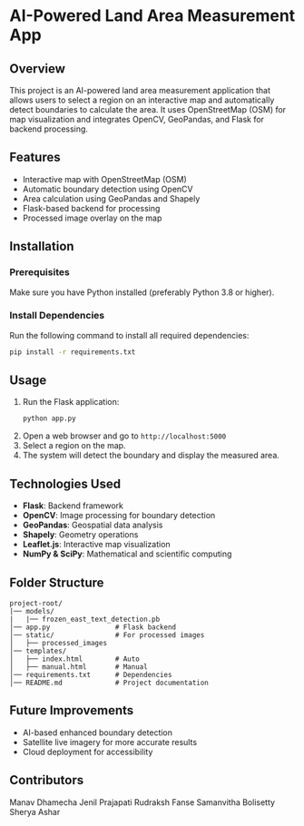 # AI-Powered Land Area Measurement App

## Overview
This project is an AI-powered land area measurement application that allows users to select a region on an interactive map and automatically detect boundaries to calculate the area. It uses OpenStreetMap (OSM) for map visualization and integrates OpenCV, GeoPandas, and Flask for backend processing.

## Features
- Interactive map with OpenStreetMap (OSM)
- Automatic boundary detection using OpenCV
- Area calculation using GeoPandas and Shapely
- Flask-based backend for processing
- Processed image overlay on the map

## Installation

### Prerequisites
Make sure you have Python installed (preferably Python 3.8 or higher).

### Install Dependencies
Run the following command to install all required dependencies:
```bash
pip install -r requirements.txt
```

## Usage
1. Run the Flask application:
   ```bash
   python app.py
   ```
2. Open a web browser and go to `http://localhost:5000`
3. Select a region on the map.
4. The system will detect the boundary and display the measured area.

## Technologies Used
- **Flask**: Backend framework
- **OpenCV**: Image processing for boundary detection
- **GeoPandas**: Geospatial data analysis
- **Shapely**: Geometry operations
- **Leaflet.js**: Interactive map visualization
- **NumPy & SciPy**: Mathematical and scientific computing

## Folder Structure
```
project-root/
|── models/
|   |── frozen_east_text_detection.pb
│── app.py                # Flask backend
│── static/               # For processed images
│   ├── processed_images
│── templates/
│   ├── index.html        # Auto 
│   ├── manual.html       # Manual
│── requirements.txt      # Dependencies
│── README.md             # Project documentation
```

## Future Improvements
- AI-based enhanced boundary detection
- Satellite live imagery for more accurate results 
- Cloud deployment for accessibility

## Contributors
Manav Dhamecha
Jenil Prajapati
Rudraksh Fanse
Samanvitha Bolisetty
Sherya Ashar


